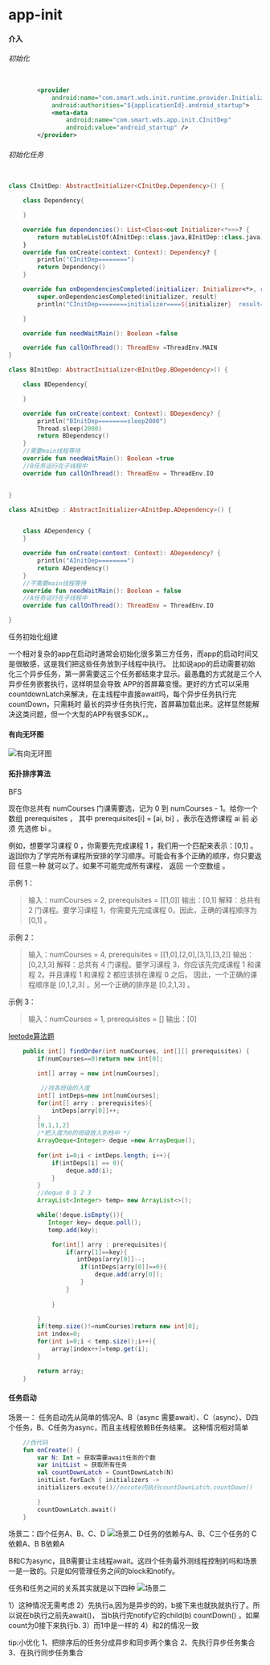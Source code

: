 # app-init

#### 介入
###### 初始化
```xml

        <provider
            android:name="com.smart.wds.init.runtime.provider.InitializationProvider"
            android:authorities="${applicationId}.android_startup">
            <meta-data
                android:name="com.smart.wds.app.init.CInitDep"
                android:value="android_startup" />
        </provider>
```
###### 初始化任务

```kotlin

class CInitDep: AbstractInitializer<CInitDep.Dependency>() {

    class Dependency{

    }

    override fun dependencies(): List<Class<out Initializer<*>>>? {
        return mutableListOf(AInitDep::class.java,BInitDep::class.java)
    }
    override fun onCreate(context: Context): Dependency? {
        println("CInitDep========")
        return Dependency()
    }

    override fun onDependenciesCompleted(initializer: Initializer<*>, result: Any?) {
        super.onDependenciesCompleted(initializer, result)
        println("CInitDep========initializer====${initializer}  result===${result}")

    }

    override fun needWaitMain(): Boolean =false

    override fun callOnThread(): ThreadEnv =ThreadEnv.MAIN
}

class BInitDep: AbstractInitializer<BInitDep.BDependency>() {

    class BDependency{

    }

    override fun onCreate(context: Context): BDependency? {
        println("BInitDep========sleep2000")
        Thread.sleep(2000)
        return BDependency()
    }
    //需要main线程等待
    override fun needWaitMain(): Boolean =true
    //B任务运行在子线程中
    override fun callOnThread(): ThreadEnv = ThreadEnv.IO


}

class AInitDep : AbstractInitializer<AInitDep.ADependency>() {


    class ADependency {
    }

    override fun onCreate(context: Context): ADependency? {
        println("AInitDep========")
        return ADependency()
    }
    //不需要main线程等待
    override fun needWaitMain(): Boolean = false
    //A任务运行在子线程中
    override fun callOnThread(): ThreadEnv = ThreadEnv.IO

}
```


任务初始化组建

一个相对复杂的app在启动时通常会初始化很多第三方任务，而app的启动时间又是很敏感，这是我们把这些任务放到子线程中执行。
比如说app的启动需要初始化三个异步任务，第一屏需要这三个任务都结束才显示。最愚蠢的方式就是三个人异步任务嵌套执行，这样明显会导致
APP的首屏幕变慢。更好的方式可以采用countdownLatch来解决，在主线程中直接await吗，每个异步任务执行完countDown，只需耗时
最长的异步任务执行完，首屏幕加载出来。这样显然能解决这类问题，但一个大型的APP有很多SDK，。

#### 有向无环图
![有向无环图](/imgs/有向无环图.gif)

#### 拓扑排序算法
BFS

现在你总共有 numCourses 门课需要选，记为 0 到 numCourses - 1。给你一个数组 prerequisites ，
其中 prerequisites[i] = [ai, bi] ，表示在选修课程 ai 前 必须 先选修 bi 。

例如，想要学习课程 0 ，你需要先完成课程 1 ，我们用一个匹配来表示：[0,1] 。
返回你为了学完所有课程所安排的学习顺序。可能会有多个正确的顺序，你只要返回 任意一种 就可以了。如果不可能完成所有课程，
返回 一个空数组 。

示例 1：

>输入：numCourses = 2, prerequisites = [[1,0]]
>输出：[0,1]
>解释：总共有 2 门课程。要学习课程 1，你需要先完成课程 0。因此，正确的课程顺序为 [0,1] 。

示例 2：

>输入：numCourses = 4, prerequisites = [[1,0],[2,0],[3,1],[3,2]]
>输出：[0,2,1,3]
>解释：总共有 4 门课程。要学习课程 3，你应该先完成课程 1 和课程 2。并且课程 1 和课程 2 都应该排在课程 0 之后。
>因此，一个正确的课程顺序是 [0,1,2,3] 。另一个正确的排序是 [0,2,1,3] 。

示例 3：

>输入：numCourses = 1, prerequisites = []
>输出：[0]


[leetode算法题](https://leetcode-cn.com/problems/course-schedule-ii/)

```java 
    public int[] findOrder(int numCourses, int[][] prerequisites) {
        if(numCourses==0)return new int[0];

        int[] array = new int[numCourses];

         //找各班级的入度
        int[] intDeps=new int[numCourses];
        for(int[] arry : prerequisites){
            intDeps[arry[0]]++;
        }
        [0,1,1,2]
        /*把入度为0的班级放入到栈中 */
        ArrayDeque<Integer> deque =new ArrayDeque();
    
        for(int i=0;i < intDeps.length; i++){
            if(intDeps[i] == 0){
                deque.add(i);
            }
        }
        //deque 0 1 2 3
        ArrayList<Integer> temp= new ArrayList<>();

        while(!deque.isEmpty()){
           Integer key= deque.poll();
           temp.add(key);

            for(int[] arry : prerequisites){
                if(arry[1]==key){
                   intDeps[arry[0]]--;
                    if(intDeps[arry[0]]==0){
                        deque.add(arry[0]);
                    }
                }
                     
            }

        }
        if(temp.size()!=numCourses)return new int[0];
        int index=0;
        for(int i=0;i < temp.size();i++){
            array[index++]=temp.get(i);
        }

        return array;
    }
```

#### 任务启动
场景一： 任务启动先从简单的情况A、B（async 需要await）、C（async）、D四个任务，B、C任务为async，而且主线程依赖B任务结果。
这种情况相对简单

```kotlin
    //伪代码
    fun onCreate() {
        var N: Int = 获取需要await任务的个数
        var initList = 获取所有任务
        val countDownLatch = CountDownLatch(N)
        initList.forEach { initializers ->
        initializers.excute()//excute内执行countDownLatch.countDown()

        }
        countDownLatch.await()
    }

```

场景二：四个任务A、B、C、D
![场景二](/imgs/img1.png)
D任务的依赖与A、B、C三个任务的
C依赖A、B
B依赖A

B和C为async，且B需要让主线程await。这四个任务最外测线程控制的吗和场景一是一致的。只是如何管理任务之间的block和notify。

任务和任务之间的关系其实就是以下四种
![场景二](/imgs/img2.png)

1）这种情况无需考虑 2）先执行a,因为是异步的的，b接下来也就执就执行了。所以说在b执行之前先await()， 当b执行完notify它的child(b) countDown()
。如果count为0接下来执行b. 3）而1中是一样的 4）和2的情况一致

tip:小优化 1、把排序后的任务分成异步和同步两个集合 2、先执行异步任务集合 3、在执行同步任务集合










